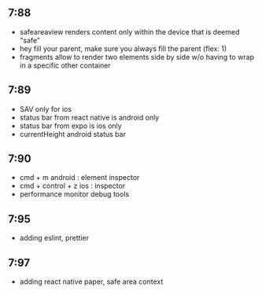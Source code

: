 ## 7:88

- safeareaview renders content only within the device that is deemed "safe"
- hey fill your parent, make sure you always fill the parent (flex: 1)
- fragments allow to render two elements side by side w/o having to wrap in a specific other container

## 7:89

- SAV only for ios
- status bar from react native is android only
- status bar from expo is ios only
- currentHeight android status bar

## 7:90

- cmd + m android : element inspector
- cmd + control + z ios : inspector
- performance monitor debug tools

## 7:95

- adding eslint, prettier

## 7:97

- adding react native paper, safe area context
